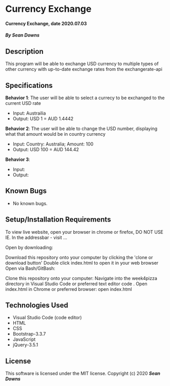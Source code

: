 # Currency Exchange

#### Currency Exchange, date 2020.07.03

#### _By Sean Downs_
## Description
This program will be able to exchange USD currency to multiple types of other currency with up-to-date exchange rates from the exchangerate-api

## Specifications
**Behavior 1**: The user will be able to select a currecy to be exchanged to the current USD rate
  * Input: Austrailia
  * Output: USD 1 = AUD 1.4442

**Behavior 2**: The user will be able to change the USD number, displaying what that amount would be in country currency
  * Input: Country: Australia; Amount: 100
  * Output: USD 100 = AUD 144.42

**Behavior 3**: 
  * Input: 
  * Output: 

## Known Bugs
* No known bugs.   

## Setup/Installation Requirements
To view live website, open your browser in chrome or firefox, DO NOT USE IE. In the addressbar - visit ...

Open by downloading:

Download this repository onto your computer by clicking the 'clone or download button'
Double click index.html to open it in your web browser
Open via Bash/GitBash:

Clone this repository onto your computer:
Navigate into the week4pizza directory in Visual Studio Code or preferred text editor code .
Open index.html in Chrome or preferred browser: open index.html

## Technologies Used
* Visual Studio Code (code editor)
* HTML
* CSS
* Bootstrap-3.3.7
* JavaScript
* jQuery-3.5.1

## License
This software is licensed under the MIT license. Copyright (c) 2020 **_Sean Downs_**
